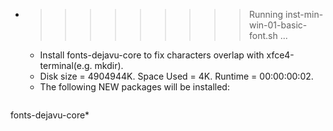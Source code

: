 * >>>>>>>>> Running inst-min-win-01-basic-font.sh ...
  * Install fonts-dejavu-core to fix characters overlap with xfce4-terminal(e.g. mkdir).
  * Disk size = 4904944K. Space Used = 4K. Runtime = 00:00:00:02.
  * The following NEW packages will be installed:
  ```bash
fonts-dejavu-core*
  ```
